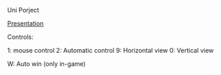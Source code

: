 Uni Porject

[Presentation](https://www.youtube.com/watch?v=0YOxU0Dl8io)


Controls:

1: mouse control
2: Automatic control
9: Horizontal view
0: Vertical view

W: Auto win (only in-game)
